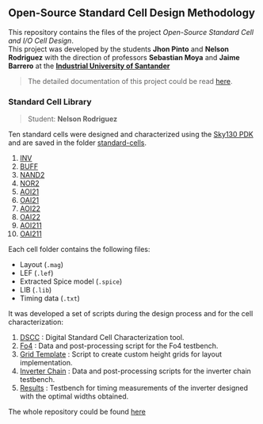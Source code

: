 ## Open-Source Standard Cell Design Methodology 

This repository contains the files of the project *Open-Source Standard Cell and I/O Cell Design*.  
This project was developed by the students **Jhon Pinto** and **Nelson Rodriguez** with the direction of professors **Sebastian Moya** and **Jaime Barrero** at the [**Industrial University of Santander**](https://uis.edu.co/en/)

> The detailed documentation of this project could be read [here](./CECIOCA_Paper.pdf).  

### Standard Cell Library  

> Student: **Nelson Rodriguez**    

Ten standard cells were designed and characterized using the [Sky130 PDK](https://skywater-pdk.readthedocs.io/en/main/) and are saved in the folder [standard-cells](./).
1. [INV](./01-inv/)
2. [BUFF](./02-buff/)
3. [NAND2](./03-nand2/)
4. [NOR2](./04-nor2/)
5. [AOI21](./06-oai21/)
6. [OAI21](./06-oai21/)
7. [AOI22](./07-aoi22/)
8. [OAI22](./08-oai22/)
9. [AOI211](./09-aoi211/)
10. [OAI211](./10-oai211/)

Each cell folder contains the following files:
- Layout (`.mag`)
- LEF (`.lef`)
- Extracted Spice model (`.spice`)
- LIB (`.lib`)
- Timing data (`.txt`)

It was developed a set of scripts during the design process and for the cell characterization:  
1. [DSCC](./scripts/dscc/) : Digital Standard Cell Characterization tool.
2. [Fo4](./scripts/fo4/) : Data and post-processing script for the Fo4 testbench.
3. [Grid Template](./scripts/grid-template/) : Script to create custom height grids for layout implementation.
4. [Inverter Chain](./scripts/inverter-chain/) : Data and post-processing scripts for the inverter chain testbench.
5. [Results](./scripts/results/) : Testbench for timing measurements of the inverter designed with the optimal widths obtained.    

The whole repository could be found [here](https://github.com/ceciocauis/ceciocauis)